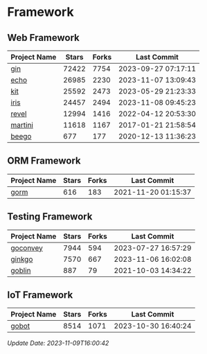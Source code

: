 # Framework

## Web Framework
| Project Name | Stars | Forks | Last Commit |
| ------------ | ----- | ----- | ----------- |
| [gin](https://github.com/gin-gonic/gin) | 72422 | 7754 | 2023-09-27 07:17:11 |
| [echo](https://github.com/labstack/echo) | 26985 | 2230 | 2023-11-07 13:09:43 |
| [kit](https://github.com/go-kit/kit) | 25592 | 2473 | 2023-05-29 21:23:33 |
| [iris](https://github.com/kataras/iris) | 24457 | 2494 | 2023-11-08 09:45:23 |
| [revel](https://github.com/revel/revel) | 12994 | 1416 | 2022-04-12 20:53:30 |
| [martini](https://github.com/go-martini/martini) | 11618 | 1167 | 2017-01-21 21:58:54 |
| [beego](https://github.com/astaxie/beego) | 677 | 177 | 2020-12-13 11:36:23 |

## ORM Framework
| Project Name | Stars | Forks | Last Commit |
| ------------ | ----- | ----- | ----------- |
| [gorm](https://github.com/jinzhu/gorm) | 616 | 183 | 2021-11-20 01:15:37 |

## Testing Framework
| Project Name | Stars | Forks | Last Commit |
| ------------ | ----- | ----- | ----------- |
| [goconvey](https://github.com/smartystreets/goconvey) | 7944 | 594 | 2023-07-27 16:57:29 |
| [ginkgo](https://github.com/onsi/ginkgo) | 7570 | 667 | 2023-11-06 16:02:08 |
| [goblin](https://github.com/franela/goblin) | 887 | 79 | 2021-10-03 14:34:22 |

## IoT Framework
| Project Name | Stars | Forks | Last Commit |
| ------------ | ----- | ----- | ----------- |
| [gobot](https://github.com/hybridgroup/gobot) | 8514 | 1071 | 2023-10-30 16:40:24 |

*Update Date: 2023-11-09T16:00:42*